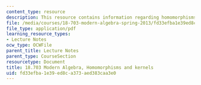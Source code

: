 ```yaml
---
content_type: resource
description: This resource contains information regarding homomorphisms and kernels.
file: /media/courses/18-703-modern-algebra-spring-2013/fd33efba1e39ed8ca373aed383caa3e0_MIT18_703S13_pra_l_8.pdf
file_type: application/pdf
learning_resource_types:
- Lecture Notes
ocw_type: OCWFile
parent_title: Lecture Notes
parent_type: CourseSection
resourcetype: Document
title: 18.703 Modern Algebra, Homomorphisms and kernels
uid: fd33efba-1e39-ed8c-a373-aed383caa3e0
---
```

